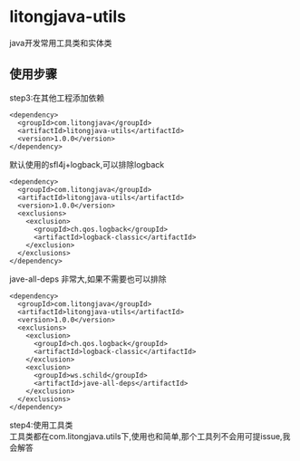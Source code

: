 # litongjava-utils

java开发常用工具类和实体类  

## 使用步骤

step3:在其他工程添加依赖
```
<dependency>
  <groupId>com.litongjava</groupId>
  <artifactId>litongjava-utils</artifactId>
  <version>1.0.0</version>
</dependency>
```
默认使用的sfl4j+logback,可以排除logback
```
<dependency>
  <groupId>com.litongjava</groupId>
  <artifactId>litongjava-utils</artifactId>
  <version>1.0.0</version>
  <exclusions>
    <exclusion>
      <groupId>ch.qos.logback</groupId>
      <artifactId>logback-classic</artifactId>
    </exclusion>
  </exclusions>
</dependency>
```
jave-all-deps 非常大,如果不需要也可以排除
```
<dependency>
  <groupId>com.litongjava</groupId>
  <artifactId>litongjava-utils</artifactId>
  <version>1.0.0</version>
  <exclusions>
    <exclusion>
      <groupId>ch.qos.logback</groupId>
      <artifactId>logback-classic</artifactId>
    </exclusion>
    <exclusion>
      <groupId>ws.schild</groupId>
      <artifactId>jave-all-deps</artifactId>
    </exclusion>
  </exclusions>
</dependency>
```

step4:使用工具类  
工具类都在com.litongjava.utils下,使用也和简单,那个工具列不会用可提issue,我会解答